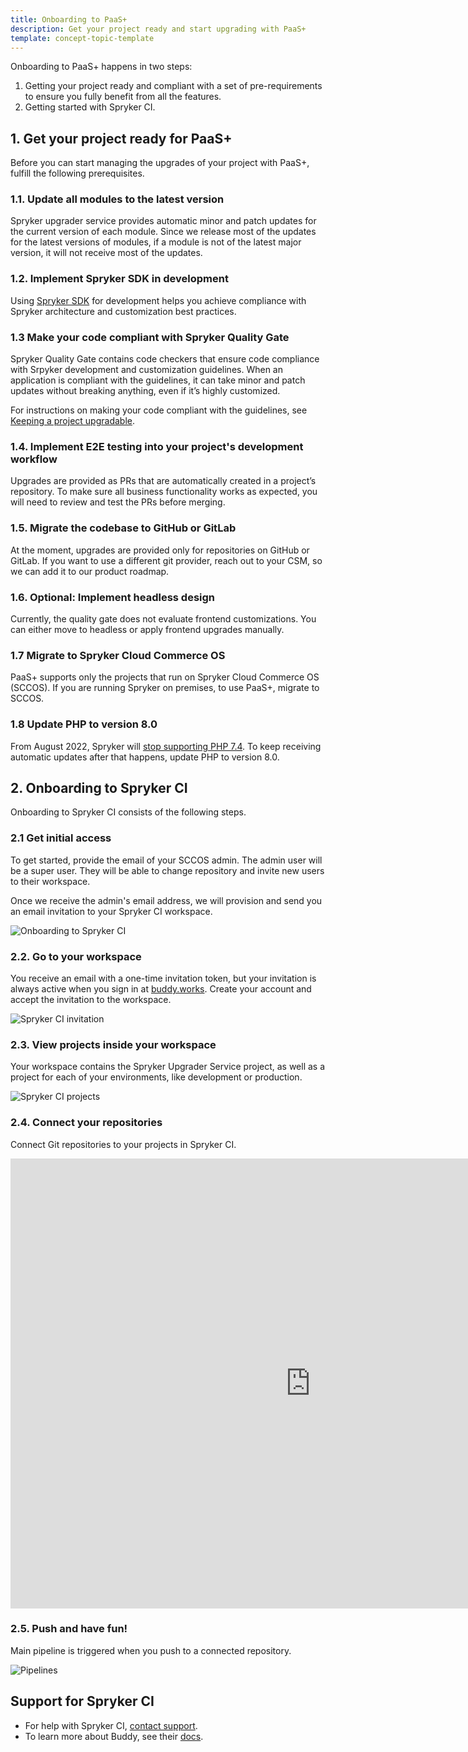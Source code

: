 ```yaml
---
title: Onboarding to PaaS+
description: Get your project ready and start upgrading with PaaS+
template: concept-topic-template
---
```


Onboarding to PaaS+ happens in two steps:

1. Getting your project ready and compliant with a set of pre-requirements to ensure you fully benefit from all the features.
2. Getting started with Spryker CI.


## 1. Get your project ready for PaaS+  

Before you can start managing the upgrades of your project with PaaS+, fulfill the following prerequisites.

### 1.1. Update all modules to the latest version

Spryker upgrader service provides automatic minor and patch updates for the current version of each module. Since we release most of the updates for the latest versions of modules, if a module is not of the latest major version, it will not receive most of the updates.

### 1.2. Implement Spryker SDK in development

Using [Spryker SDK](/docs/sdk/dev/spryker-sdk.html) for development helps you achieve compliance with Spryker architecture and customization best practices.

### 1.3 Make your code compliant with Spryker Quality Gate

Spryker Quality Gate contains code checkers that ensure code compliance with Srpyker development and customization guidelines. When an application is compliant with the guidelines, it can take minor and patch updates without breaking anything, even if it’s highly customized.

For instructions on making your code compliant with the guidelines, see [Keeping a project upgradable](/docs/scos/dev/guidelines/keeping-a-project-upgradable/keeping-a-project-upgradable.html).

### 1.4. Implement E2E testing into your project's development workflow

Upgrades are provided as PRs that are automatically created in a project’s repository. To make sure all business functionality works as expected, you will need to review and test the PRs before merging.

### 1.5. Migrate the codebase to GitHub or GitLab

At the moment, upgrades are provided only for repositories on GitHub or GitLab. If you want to use a different git provider, reach out to your CSM, so we can add it to our product roadmap.

### 1.6. Optional: Implement headless design

Currently, the quality gate does not evaluate frontend customizations. You can either move to headless or apply frontend upgrades manually.

### 1.7 Migrate to Spryker Cloud Commerce OS

PaaS+ supports only the projects that run on Spryker Cloud Commerce OS (SCCOS). If you are running Spryker on premises, to use PaaS+, migrate to SCCOS.

### 1.8 Update PHP to version 8.0

From August 2022, Spryker will [stop supporting PHP 7.4](/docs/scos/user/intro-to-spryker/whats-new/supported-versions-of-php.html). To keep receiving automatic updates after that happens, update PHP to version 8.0.

## 2. Onboarding to Spryker CI

Onboarding to Spryker CI consists of the following steps.

### 2.1 Get initial access

To get started, provide the email of your SCCOS admin. The admin user will be a super user. They will be able to change repository and invite new users to their workspace.

Once we receive the admin's email address, we will provision and send you an email invitation to your Spryker CI workspace.

![Onboarding to Spryker CI](https://spryker.s3.eu-central-1.amazonaws.com/docs/paas%2B/dev/onboarding-to-paas%2B.md/onboarding-to-spryker-ci.png)

### 2.2. Go to your workspace

You receive an email with a one-time invitation token, but your invitation is always active when you sign in at [buddy.works](https://buddy.works). Create your account and accept the invitation to the workspace.

![Spryker CI invitation](https://spryker.s3.eu-central-1.amazonaws.com/docs/paas%2B/dev/onboarding-to-paas%2B.md/spryker-ci-invitation.png)


### 2.3. View projects inside your workspace

Your workspace contains the Spryker Upgrader Service project, as well as a project for each of your environments, like development or production.

![Spryker CI projects](https://spryker.s3.eu-central-1.amazonaws.com/docs/paas%2B/dev/onboarding-to-paas%2B.md/projects.png)

<!--### 2.4. Invite new users

Add new users to your project and assign user permissions. Two roles are available:

* Super users with read and write access that can configure repositories, run pipelines, and invite new users.
* Regular users with read access that can run pipelines.
-->

### 2.4. Connect your repositories

Connect Git repositories to your projects in Spryker CI.

<iframe width="960" height="720" src="https://spryker.s3.eu-central-1.amazonaws.com/docs/paas%2B/dev/onboarding-to-paas%2B.md/switch-a-repo.mp4" frameborder="0" allowfullscreen></iframe>


### 2.5. Push and have fun!

Main pipeline is triggered when you push to a connected repository.       

![Pipelines](https://spryker.s3.eu-central-1.amazonaws.com/docs/paas%2B/dev/platform-as-a-service-plus.md/pipelines.png)


## Support for Spryker CI

* For help with Spryker CI, [contact support](https://spryker.force.com/support/s/).
* To learn more about Buddy, see their [docs](https://buddy.works/docs).

